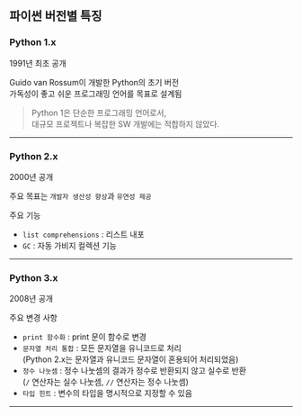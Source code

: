 ## 파이썬 버전별 특징

### Python 1.x

1991년 최초 공개

Guido van Rossum이 개발한 Python의 초기 버전  
가독성이 좋고 쉬운 프로그래밍 언어를 목표로 설계됨

> Python 1은 단순한 프로그래밍 언어로서,  
> 대규모 프로젝트나 복잡한 SW 개발에는 적합하지 않았다.

---

### Python 2.x

2000년 공개

주요 목표는 `개발자 생산성 향상`과 `유연성 제공`

주요 기능
- `list comprehensions` : 리스트 내포
- `GC` : 자동 가비지 컬렉션 기능

---

### Python 3.x

2008년 공개

주요 변경 사항
- `print 함수화` : print 문이 함수로 변경
- `문자열 처리 통합` : 모든 문자열을 유니코드로 처리  
  (Python 2.x는 문자열과 유니코드 문자열이 혼용되어 처리되었음)
- `정수 나눗셈` : 정수 나눗셈의 결과가 정수로 반환되지 않고 실수로 반환  
  (`/` 연산자는 실수 나눗셈, `//` 연산자는 정수 나눗셈)
- `타입 힌트` : 변수의 타입을 명시적으로 지정할 수 있음

---